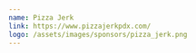 ```yaml
---
name: Pizza Jerk
link: https://www.pizzajerkpdx.com/
logo: /assets/images/sponsors/pizza_jerk.png
---
```

